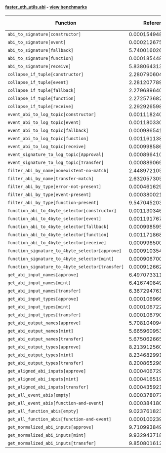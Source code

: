 #### [faster_eth_utils.abi](https://github.com/BobTheBuidler/faster-eth-utils/blob/BobTheBuidler-patch-4/faster_eth_utils/abi.py) - [view benchmarks](https://github.com/BobTheBuidler/faster-eth-utils/blob/BobTheBuidler-patch-4/benchmarks/test_abi_benchmarks.py)

| Function | Reference Mean | Faster Mean | % Change | Speedup (%) | x Faster | Faster |
|----------|---------------|-------------|----------|-------------|----------|--------|
| `abi_to_signature[constructor]` | 0.0001549481662658055 | 7.892983789616501e-05 | 49.06% | 96.31% | 1.96x | ✅ |
| `abi_to_signature[event]` | 0.00021267549599659084 | 9.57070647317654e-05 | 55.00% | 122.22% | 2.22x | ✅ |
| `abi_to_signature[fallback]` | 5.740016026073023e-05 | 5.110548740266743e-05 | 10.97% | 12.32% | 1.12x | ✅ |
| `abi_to_signature[function]` | 0.00018544831907826756 | 8.991554109380122e-05 | 51.51% | 106.25% | 2.06x | ✅ |
| `abi_to_signature[receive]` | 5.8380643131568725e-05 | 5.1113950848167784e-05 | 12.45% | 14.22% | 1.14x | ✅ |
| `collapse_if_tuple[constructor]` | 2.2807906045374744e-05 | 5.498663419972461e-06 | 75.89% | 314.79% | 4.15x | ✅ |
| `collapse_if_tuple[event]` | 2.2812077890439847e-05 | 5.448370443837785e-06 | 76.12% | 318.70% | 4.19x | ✅ |
| `collapse_if_tuple[fallback]` | 2.2796896404564245e-05 | 5.364031661166715e-06 | 76.47% | 325.00% | 4.25x | ✅ |
| `collapse_if_tuple[function]` | 2.2725736827578762e-05 | 5.2947120931874535e-06 | 76.70% | 329.22% | 4.29x | ✅ |
| `collapse_if_tuple[receive]` | 2.292926598289646e-05 | 5.435684310344973e-06 | 76.29% | 321.83% | 4.22x | ✅ |
| `event_abi_to_log_topic[constructor]` | 0.0011182409339734122 | 0.0008238115850042663 | 26.33% | 35.74% | 1.36x | ✅ |
| `event_abi_to_log_topic[event]` | 0.0011803306153841328 | 0.0008484200582872491 | 28.12% | 39.12% | 1.39x | ✅ |
| `event_abi_to_log_topic[fallback]` | 0.0009865419330538812 | 0.0007775700651276515 | 21.18% | 26.87% | 1.27x | ✅ |
| `event_abi_to_log_topic[function]` | 0.0011611383751582987 | 0.0008404577153216848 | 27.62% | 38.16% | 1.38x | ✅ |
| `event_abi_to_log_topic[receive]` | 0.000998586987206864 | 0.0007772853721114617 | 22.16% | 28.47% | 1.28x | ✅ |
| `event_signature_to_log_topic[Approval]` | 0.0008964101113251577 | 0.0007016326329580713 | 21.73% | 27.76% | 1.28x | ✅ |
| `event_signature_to_log_topic[Transfer]` | 0.0008890691960221631 | 0.0006982067708334546 | 21.47% | 27.34% | 1.27x | ✅ |
| `filter_abi_by_name[nonexistent-no-match]` | 2.448972105315945e-05 | 1.7954785427464195e-05 | 26.68% | 36.40% | 1.36x | ✅ |
| `filter_abi_by_name[transfer-match]` | 2.6320573056345366e-05 | 1.9711782290134094e-05 | 25.11% | 33.53% | 1.34x | ✅ |
| `filter_abi_by_type[error-not-present]` | 0.0004616296452951552 | 1.607726929234635e-05 | 96.52% | 2771.32% | 28.71x | ✅ |
| `filter_abi_by_type[event-present]` | 0.00038002110220765925 | 1.6532446458240976e-05 | 95.65% | 2198.64% | 22.99x | ✅ |
| `filter_abi_by_type[function-present]` | 9.547045203459513e-05 | 1.6200410664038183e-05 | 83.03% | 489.31% | 5.89x | ✅ |
| `function_abi_to_4byte_selector[constructor]` | 0.0011303461630843361 | 0.0008301829071615641 | 26.55% | 36.16% | 1.36x | ✅ |
| `function_abi_to_4byte_selector[event]` | 0.001191767244557921 | 0.0008511294864128572 | 28.58% | 40.02% | 1.40x | ✅ |
| `function_abi_to_4byte_selector[fallback]` | 0.0009985950150862067 | 0.0007854643026106059 | 21.34% | 27.13% | 1.27x | ✅ |
| `function_abi_to_4byte_selector[function]` | 0.001171868253196856 | 0.0008456937133873676 | 27.83% | 38.57% | 1.39x | ✅ |
| `function_abi_to_4byte_selector[receive]` | 0.0009965009514043377 | 0.0007846779335019424 | 21.26% | 26.99% | 1.27x | ✅ |
| `function_signature_to_4byte_selector[approve]` | 0.0009103541341822236 | 0.0006999584185874554 | 23.11% | 30.06% | 1.30x | ✅ |
| `function_signature_to_4byte_selector[mint]` | 0.0009067003806766685 | 0.0007052218506447629 | 22.22% | 28.57% | 1.29x | ✅ |
| `function_signature_to_4byte_selector[transfer]` | 0.0009126628720932636 | 0.0007060238775052488 | 22.64% | 29.27% | 1.29x | ✅ |
| `get_abi_input_names[approve]` | 6.49707331129181e-05 | 2.050823488459758e-05 | 68.43% | 216.80% | 3.17x | ✅ |
| `get_abi_input_names[mint]` | 6.416740849953483e-05 | 2.0331712922487178e-05 | 68.31% | 215.60% | 3.16x | ✅ |
| `get_abi_input_names[transfer]` | 6.367294761679656e-05 | 2.0196817856413596e-05 | 68.28% | 215.26% | 3.15x | ✅ |
| `get_abi_input_types[approve]` | 0.00010696647604208755 | 2.687054568393113e-05 | 74.88% | 298.08% | 3.98x | ✅ |
| `get_abi_input_types[mint]` | 0.00010672264300133397 | 2.615453053697828e-05 | 75.49% | 308.05% | 4.08x | ✅ |
| `get_abi_input_types[transfer]` | 0.00010679065660648208 | 2.623665030474501e-05 | 75.43% | 307.03% | 4.07x | ✅ |
| `get_abi_output_names[approve]` | 5.708104094318164e-05 | 1.9046727572306704e-05 | 66.63% | 199.69% | 3.00x | ✅ |
| `get_abi_output_names[mint]` | 5.66596095385184e-05 | 1.8966411427968267e-05 | 66.53% | 198.74% | 2.99x | ✅ |
| `get_abi_output_names[transfer]` | 5.6750626651755976e-05 | 1.921529836451598e-05 | 66.14% | 195.34% | 2.95x | ✅ |
| `get_abi_output_types[approve]` | 8.21391256086332e-05 | 1.942435500382801e-05 | 76.35% | 322.87% | 4.23x | ✅ |
| `get_abi_output_types[mint]` | 8.234682991494498e-05 | 1.962263954475939e-05 | 76.17% | 319.65% | 4.20x | ✅ |
| `get_abi_output_types[transfer]` | 8.200865298797588e-05 | 1.9439160099650315e-05 | 76.30% | 321.87% | 4.22x | ✅ |
| `get_aligned_abi_inputs[approve]` | 0.00040672988720522285 | 0.00023293976147646317 | 42.73% | 74.61% | 1.75x | ✅ |
| `get_aligned_abi_inputs[mint]` | 0.0004165197315089951 | 0.0002373911526211196 | 43.01% | 75.46% | 1.75x | ✅ |
| `get_aligned_abi_inputs[transfer]` | 0.00043592178107735837 | 0.00023126364587561988 | 46.95% | 88.50% | 1.88x | ✅ |
| `get_all_event_abis[empty]` | 0.0003780779029568845 | 1.1336185303998824e-05 | 97.00% | 3235.14% | 33.35x | ✅ |
| `get_all_event_abis[function-and-event]` | 0.0003841803057851699 | 1.6354738854964515e-05 | 95.74% | 2249.05% | 23.49x | ✅ |
| `get_all_function_abis[empty]` | 9.023761823175212e-05 | 1.0225838152291904e-05 | 88.67% | 782.45% | 8.82x | ✅ |
| `get_all_function_abis[function-and-event]` | 0.0001002395417798651 | 1.542887548846872e-05 | 84.61% | 549.69% | 6.50x | ✅ |
| `get_normalized_abi_inputs[approve]` | 9.710993849916867e-05 | 1.852744175485005e-05 | 80.92% | 424.14% | 5.24x | ✅ |
| `get_normalized_abi_inputs[mint]` | 9.932943718802309e-05 | 1.8341053547001376e-05 | 81.54% | 441.57% | 5.42x | ✅ |
| `get_normalized_abi_inputs[transfer]` | 9.850801612363906e-05 | 1.8384719506243284e-05 | 81.34% | 435.81% | 5.36x | ✅ |
